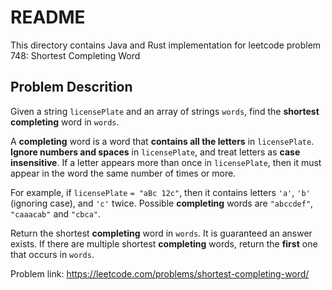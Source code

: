 # README

This directory contains Java and Rust implementation for leetcode problem 748: Shortest Completing Word

## Problem Descrition

Given a string `licensePlate` and an array of strings `words`, find the **shortest completing** word in `words`.

A **completing** word is a word that **contains all the letters** in `licensePlate`. **Ignore numbers and spaces** in `licensePlate`, and treat letters as **case insensitive**. If a letter appears more than once in `licensePlate`, then it must appear in the word the same number of times or more.

For example, if `licensePlate` `= "aBc 12c"`, then it contains letters `'a'`, `'b'` (ignoring case), and `'c'` twice. Possible **completing** words are `"abccdef"`, `"caaacab"` and `"cbca"`.

Return the shortest **completing** word in `words`. It is guaranteed an answer exists. If there are multiple shortest **completing** words, return the **first** one that occurs in `words`.
 


Problem link: https://leetcode.com/problems/shortest-completing-word/
